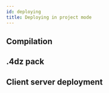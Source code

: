 ```yaml
---
id: deploying
title: Deploying in project mode
---
```


## Compilation

## .4dz pack

## Client server deployment
